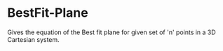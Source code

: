 # BestFit-Plane
Gives the equation of the Best fit plane for given set of  'n' points in a 3D Cartesian system.
